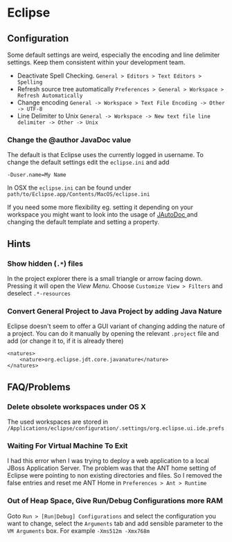 # Eclipse #

## Configuration ##

Some default settings are weird, especially the encoding and line delimiter settings. Keep them consistent within your development team.

*   Deactivate Spell Checking. `General > Editors > Text Editors > Spelling`
*   Refresh source tree automatically `Preferences > General > Workspace > Refresh Automatically`
*   Change encoding `General -> Workspace > Text File Encoding -> Other -> UTF-8`
*   Line Delimiter to Unix `General -> Workspace -> New text file line delimiter -> Other -> Unix`

### Change the @author JavaDoc value ###

The default is that Eclipse uses the currently logged in username. To change the default settings edit the `eclipse.ini` and add

	-Duser.name=My Name
	
In OSX the  `eclipse.ini` can be found under `path/to/Eclipse.app/Contents/MacOS/eclipse.ini`

If you need some more flexibility eg. setting it depending on your workspace you might want to look into the usage of [JAutoDoc
](http://jautodoc.sourceforge.net/) and changing the default template and setting a property.

## Hints ##


### Show hidden (`.*`) files ###

In the project explorer there is a small triangle or arrow facing down. Pressing it will open the _View Menu_. Choose `Customize View > Filters` and deselect `.*-resources`

### Convert General Project to Java Project by adding Java Nature ###

Eclipse doesn't seem to offer a GUI variant of changing adding the nature of a project. You can do it manually by opening the relevant `.project` file and add (or change it to, if it is already there)

    <natures>
    	<nature>org.eclipse.jdt.core.javanature</nature>
    </natures>

## FAQ/Problems ##

### Delete obsolete workspaces under OS X ###

The used workspaces are stored in
`/Applications/eclipse/configuration/.settings/org.eclipse.ui.ide.prefs`

### Waiting For Virtual Machine To Exit ###

I had this error when I was trying to deploy a web application to a local JBoss Application Server. The problem was that the ANT home setting of Eclipse were pointing to non existing directories and files. So I removed the false entries and reset me ANT Home in `Preferences > Ant > Runtime`

### Out of Heap Space, Give Run/Debug Configurations more RAM ###

Goto `Run > [Run|Debug] Configurations` and select the configuration you want to change, select the `Arguments` tab and add sensible parameter to the `VM Arguments` box. For example `-Xms512m -Xmx768m` 